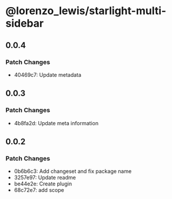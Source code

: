# @lorenzo_lewis/starlight-multi-sidebar

## 0.0.4

### Patch Changes

- 40469c7: Update metadata

## 0.0.3

### Patch Changes

- 4b8fa2d: Update meta information

## 0.0.2

### Patch Changes

- 0b6b6c3: Add changeset and fix package name
- 3257e97: Update readme
- be44e2e: Create plugin
- 68c72e7: add scope
